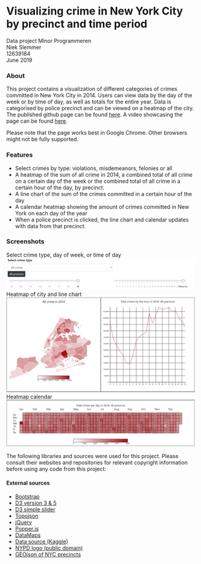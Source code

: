 # Visualizing crime in New York City by precinct and time period
Data project Minor Programmeren  
Niek Slemmer  
12639184  
June 2019
### About
This project contains a visualization of different categories of crimes
committed in New York City in 2014. Users can view data by the day of the week
or by time of day, as well as totals for the entire year. Data is categorised
by police precinct and can be viewed on a heatmap of the city. The published
github page can be found [here](https://niek95.github.io/Data_project/). A video showcasing the page can be found [here](https://www.youtube.com/watch?v=6ap2N6vllAk&feature=youtu.be).

Please note that the page works best in Google Chrome. Other browsers might not be fully supported.

### Features
* Select crimes by type: violations, misdemeanors, felonies or all
* A heatmap of the sum of all crime in 2014, a combined total of all crime on a certain day of the week or the combined total of all crime in a certain hour of the day, by precinct.
* A line chart of the sum of the crimes committed in a certain hour of the day
* A calendar heatmap showing the amount of crimes committed in New York on each day of the year
* When a police precinct is clicked, the line chart and calendar updates with data from that precinct.

### Screenshots
Select crime type, day of week, or time of day  
<img src="/Docs/screenshot3.PNG" alt="screenshot of input" width="500"/>  
Heatmap of city and line chart  
<img src="/Docs/screenshot1.PNG" alt="screenshot of heatmap and linechart" width="500"/>  
Heatmap calendar  
<img src="/Docs/screenshot2.PNG" alt="screenshot of calendar heatmap" width="500"/>

The following libraries and sources were used for this project. Please consult their websites and repositories for relevant copyright information before using any code from this project:
#### External sources
* [Bootstrap](https://getbootstrap.com/)
* [D3 version 3 & 5](https://d3js.org/)
* [D3 simple slider](https://github.com/johnwalley/d3-simple-slider)
* [Topojson](https://github.com/topojson/topojson)
* [jQuery](https://jquery.com/)
* [Popper.js](https://popper.js.org/)
* [DataMaps](https://datamaps.github.io/)
* [Data source (Kaggle)](https://www.kaggle.com/adamschroeder/crimes-new-york-city)
* [NYPD logo (public domain)](https://en.wikipedia.org/wiki/New_York_City_Police_Department#/media/File:Patch_of_the_New_York_City_Police_Department.svg)
* [GEOjson of NYC precincts](https://github.com/dwillis/nyc-maps/blob/master/police_precincts.geojson)
